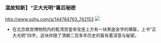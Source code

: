 ### 温故知新】“正大光明”匾后秘密
http://www.sohu.com/a/144784763_742153
![](http://img.mp.itc.cn/upload/20170531/04fda0259a9745b49ad43a6bb18a9117_th.jpg)
- 在北京故宫博物院内的乾清宫皇帝宝座上方有一块黑底金字的横匾，上书“正大光明”四字。这块伴随了清朝二百多年历史的匾有着深意与秘密。